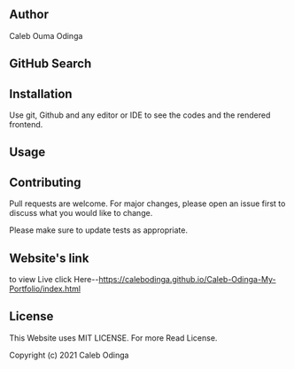## Author
Caleb Ouma Odinga 

## GitHub Search


## Installation

Use git, Github and any editor or IDE to see the codes and the rendered frontend.

## Usage



## Contributing
Pull requests are welcome. For major changes, please open an issue first to discuss what you would like to change.

Please make sure to update tests as appropriate.

## Website's link
to view Live click Here--https://calebodinga.github.io/Caleb-Odinga-My-Portfolio/index.html

## License
This Website uses MIT LICENSE. For more Read License.

Copyright (c) 2021 Caleb Odinga
